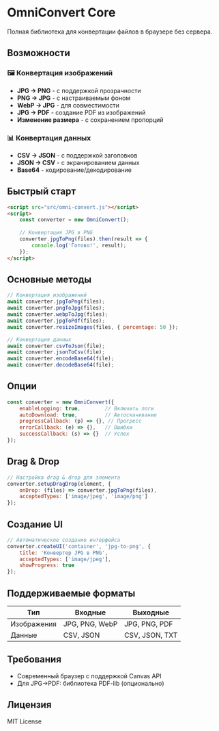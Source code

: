 # OmniConvert Core

Полная библиотека для конвертации файлов в браузере без сервера.

## Возможности

### 🖼️ Конвертация изображений
- **JPG → PNG** - с поддержкой прозрачности
- **PNG → JPG** - с настраиваемым фоном
- **WebP → JPG** - для совместимости
- **JPG → PDF** - создание PDF из изображений
- **Изменение размера** - с сохранением пропорций

### 📊 Конвертация данных
- **CSV → JSON** - с поддержкой заголовков
- **JSON → CSV** - с экранированием данных
- **Base64** - кодирование/декодирование

## Быстрый старт

```html
<script src="src/omni-convert.js"></script>
<script>
    const converter = new OmniConvert();
    
    // Конвертация JPG в PNG
    converter.jpgToPng(files).then(result => {
        console.log('Готово!', result);
    });
</script>
```

## Основные методы

```javascript
// Конвертация изображений
await converter.jpgToPng(files);
await converter.pngToJpg(files);
await converter.webpToJpg(files);
await converter.jpgToPdf(files);
await converter.resizeImages(files, { percentage: 50 });

// Конвертация данных
await converter.csvToJson(file);
await converter.jsonToCsv(file);
await converter.encodeBase64(file);
await converter.decodeBase64(file);
```

## Опции

```javascript
const converter = new OmniConvert({
    enableLogging: true,        // Включить логи
    autoDownload: true,         // Автоскачивание
    progressCallback: (p) => {}, // Прогресс
    errorCallback: (e) => {},   // Ошибки
    successCallback: (s) => {}  // Успех
});
```

## Drag & Drop

```javascript
// Настройка drag & drop для элемента
converter.setupDragDrop(element, {
    onDrop: (files) => converter.jpgToPng(files),
    acceptedTypes: ['image/jpeg', 'image/png']
});
```

## Создание UI

```javascript
// Автоматическое создание интерфейса
converter.createUI('container', 'jpg-to-png', {
    title: 'Конвертер JPG в PNG',
    acceptedTypes: ['image/jpeg'],
    showProgress: true
});
```

## Поддерживаемые форматы

| Тип | Входные | Выходные |
|-----|---------|----------|
| Изображения | JPG, PNG, WebP | JPG, PNG, PDF |
| Данные | CSV, JSON | CSV, JSON, TXT |

## Требования

- Современный браузер с поддержкой Canvas API
- Для JPG→PDF: библиотека PDF-lib (опционально)

## Лицензия

MIT License
